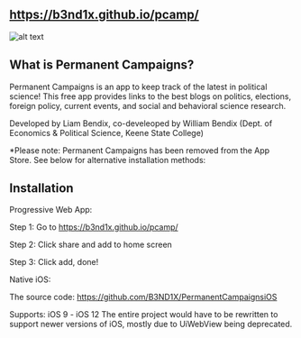 
## https://b3nd1x.github.io/pcamp/


![alt text](https://b3nd1x.github.io/pcamp/img1.png )


## What is Permanent Campaigns?

Permanent Campaigns is an app to keep track of the latest in political science! This free app provides links to the best blogs on politics, elections, foreign policy, current events, and social and behavioral science research.

Developed by Liam Bendix, co-develeoped by William Bendix (Dept. of Economics & Political Science, Keene State College)

*Please note: Permanent Campaigns has been removed from the App Store. See below for alternative installation methods:

## Installation

Progressive Web App:

Step 1: Go to https://b3nd1x.github.io/pcamp/

Step 2: Click share and add to home screen

Step 3: Click add, done!


Native iOS: 

The source code: https://github.com/B3ND1X/PermanentCampaignsiOS

Supports: iOS 9 - iOS 12
The entire project would have to be rewritten to support newer versions of iOS, mostly due to UiWebView being deprecated. 
